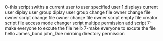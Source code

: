 0-this script swiths a current user to user specified user
1.displays current user
diplay user group
diplay user group
change file owner
change file owner script
change file owner
change file owner script
empty file creator script
file access mode changer script
multipe permission add script
7-make everyone to excute the file hello
7-make everyone to excute the file hello
James_bond
john_Doe
mirroing
directory permission
